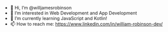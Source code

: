 - 👋 Hi, I’m @willjamesrobinson
- 👀 I’m interested in Web Development and App Development
- 🌱 I’m currently learning JavaScript and Kotlin!
- 📫 How to reach me: https://www.linkedin.com/in/william-robinson-dev/

